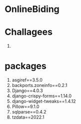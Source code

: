 # OnlineBiding
# Challagees
1. 

# packages
1. asgiref==3.5.0
2. backports.zoneinfo==0.2.1
3. Django==4.0.3
4. django-crispy-forms==1.14.0
5. django-widget-tweaks==1.4.12
6. Pillow==9.1.0
7. sqlparse==0.4.2
8. tzdata==2022.1
